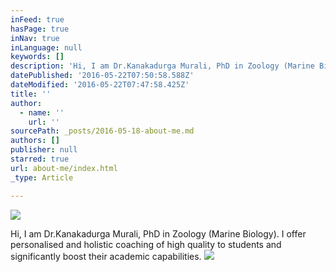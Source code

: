 ```yaml
---
inFeed: true
hasPage: true
inNav: true
inLanguage: null
keywords: []
description: 'Hi, I am Dr.Kanakadurga Murali, PhD in Zoology (Marine Biology). I offer personalised and holistic coaching of high quality to students and significantly boost their academic capabilities.'
datePublished: '2016-05-22T07:50:58.588Z'
dateModified: '2016-05-22T07:47:58.425Z'
title: ''
author:
  - name: ''
    url: ''
sourcePath: _posts/2016-05-18-about-me.md
authors: []
publisher: null
starred: true
url: about-me/index.html
_type: Article

---
```

![](https://s3-us-west-2.amazonaws.com/the-grid-img/p/abd3a54d8d86ce090e216ca49bd0f2db93f9cdcc.jpg)

Hi, I am Dr.Kanakadurga Murali, PhD in Zoology (Marine Biology). I offer personalised and holistic coaching of high quality to students and significantly boost their academic capabilities.
![](https://s3-us-west-2.amazonaws.com/the-grid-img/p/ce6e53fc5fec5c57155e93907697591862e8d7df.jpg)
